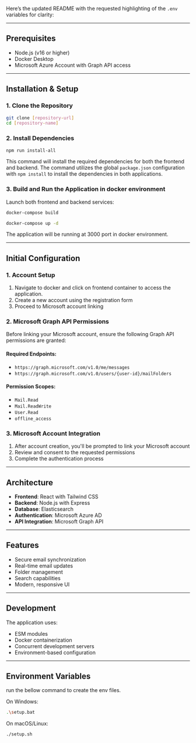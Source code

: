 Here’s the updated README with the requested highlighting of the `.env` variables for clarity:

---

## Prerequisites

- Node.js (v16 or higher)  
- Docker Desktop  
- Microsoft Azure Account with Graph API access  

---

## Installation & Setup  

### 1. Clone the Repository  

```bash
git clone [repository-url]  
cd [repository-name]
```  

### 2. Install Dependencies  

```bash
npm run install-all
```  
This command will install the required dependencies for both the frontend and backend. The command utilizes the global `package.json` configuration with `npm install` to install the dependencies in both applications.  

### 3. Build and Run the Application in docker environment 

Launch both frontend and backend services:  

```bash
docker-compose build

docker-compose up -d
```  
 

The application will be running at 3000 port in docker environment.

---

## Initial Configuration  

### 1. Account Setup  

1. Navigate to docker and click on frontend container to access the application.
2. Create a new account using the registration form  
3. Proceed to Microsoft account linking  

### 2. Microsoft Graph API Permissions  

Before linking your Microsoft account, ensure the following Graph API permissions are granted:  

#### Required Endpoints:  
- `https://graph.microsoft.com/v1.0/me/messages`  
- `https://graph.microsoft.com/v1.0/users/{user-id}/mailFolders`  

#### Permission Scopes:  
- `Mail.Read`  
- `Mail.ReadWrite`  
- `User.Read`  
- `offline_access`  

### 3. Microsoft Account Integration  

1. After account creation, you'll be prompted to link your Microsoft account  
2. Review and consent to the requested permissions  
3. Complete the authentication process  

---

## Architecture  

- **Frontend**: React with Tailwind CSS  
- **Backend**: Node.js with Express  
- **Database**: Elasticsearch  
- **Authentication**: Microsoft Azure AD  
- **API Integration**: Microsoft Graph API  

---

## Features  

- Secure email synchronization  
- Real-time email updates  
- Folder management  
- Search capabilities  
- Modern, responsive UI  

---

## Development  

The application uses:  
- ESM modules  
- Docker containerization  
- Concurrent development servers  
- Environment-based configuration  

---

## Environment Variables  

run the bellow command to create the env files.


On Windows:
```bash
.\setup.bat
```

On macOS/Linux:
```bash
./setup.sh
```

